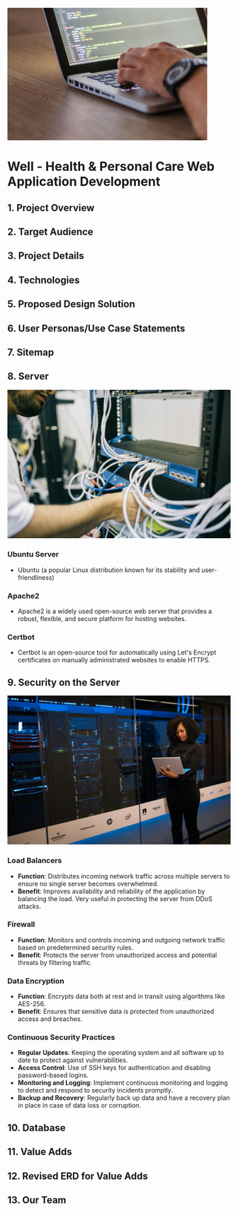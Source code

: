 ![Sample Image](./images/head.png)

# Well - Health & Personal Care Web Application Development

## 1. Project Overview
## 2. Target Audience
## 3. Project Details
## 4. Technologies
## 5. Proposed Design Solution
## 6. User Personas/Use Case Statements
## 7. Sitemap
## 8. Server
![Sample Image](./images/server.jpg)
### Ubuntu Server
- Ubuntu (a popular Linux distribution known for its stability and     user-friendliness)

### Apache2
- Apache2 is a widely used open-source web server that provides a robust, flexible,     and secure platform for hosting websites.

### Certbot
- Certbot is an open-source tool for automatically using Let's Encrypt certificates     on manually administrated websites to enable HTTPS.

## 9. Security on the Server
![Sample Image](./images/server_security.jpg)

### Load Balancers
- **Function**: Distributes incoming network traffic across multiple servers to ensure no single server becomes overwhelmed.
- **Benefit**: Improves availability and reliability of the application by balancing the load. Very useful in protecting the server from DDoS attacks.

### Firewall
- **Function**: Monitors and controls incoming and outgoing network traffic based on predetermined security rules.
- **Benefit**: Protects the server from unauthorized access and potential threats by filtering traffic.

### Data Encryption
- **Function**: Encrypts data both at rest and in transit using algorithms like AES-256.
- **Benefit**: Ensures that sensitive data is protected from unauthorized access and breaches.

### Continuous Security Practices
- **Regular Updates**: Keeping the operating system and all software up to date to protect against vulnerabilities.
- **Access Control**: Use of SSH keys for authentication and disabling password-based logins.
- **Monitoring and Logging**: Implement continuous monitoring and logging to detect and respond to security incidents promptly.
- **Backup and Recovery**: Regularly back up data and have a recovery plan in place in case of data loss or corruption.

## 10. Database
## 11. Value Adds
## 12. Revised ERD for Value Adds
## 13. Our Team
